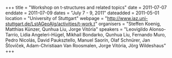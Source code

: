 +++
title = "Workshop on t-structures and related topics"
date = 2011-07-07
enddate = 2011-07-09
dates = "July 7 - 9, 2011"
dateadded = 2011-05-01
location = "University of Stuttgart"
webpage = "http://www.iaz.uni-stuttgart.de/LstAGeoAlg/activities/t-work.t"
organisers = "Steffen Koenig, Matthias Künzer, Qunhua Liu, Jorge Vitória"
speakers = "Leovigildo Alonso-Tarrío, Lidia Angeleri-Hügel, Mikhail Bondarko, Qunhua Liu, Fernando Muro, Pedro Nicolás, David Pauksztello, Manuel Saorín, Olaf Schnürer, Jan Šťovíček, Adam-Christiaan Van Roosmalen, Jorge Vitória, Jörg Wildeshaus"
+++
